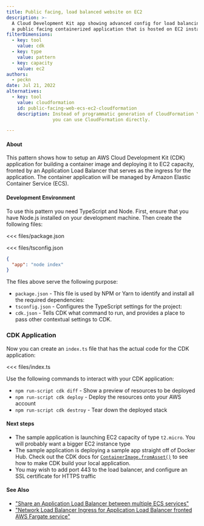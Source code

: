 ```yaml
---
title: Public facing, load balanced website on EC2
description: >-
  A Cloud Development Kit app showing advanced config for load balancing
  a public facing containerized application that is hosted on EC2 instances
filterDimensions:
  - key: tool
    value: cdk
  - key: type
    value: pattern
  - key: capacity
    value: ec2
authors:
  - peckn
date: Jul 21, 2022
alternatives:
  - key: tool
    value: cloudformation
    id: public-facing-web-ecs-ec2-cloudformation
    description: Instead of programmatic generation of CloudFormation YAML,
                 you can use CloudFormation directly.

---
```


#### About

This pattern shows how to setup an AWS Cloud Development Kit (CDK) application
for building a container image and deploying it to EC2 capacity, fronted by an Application Load Balancer that serves as the ingress for the application. The container application will be managed by Amazon Elastic Container Service (ECS).

#### Development Environment

To use this pattern you need TypeScript and Node. First, ensure that you have Node.js installed on your development machine. Then create the following files:

<tabs>
<tab label="package.json">

<<< files/package.json

</tab>

<tab label='tsconfig.json'>

<<< files/tsconfig.json

</tab>

<tab label='cdk.json'>

```json
{
  "app": "node index"
}
```

</tab>
</tabs>

The files above serve the following purpose:

- `package.json` - This file is used by NPM or Yarn to identify and install all the required dependencies:
- `tsconfig.json` - Configures the TypeScript settings for the project:
- `cdk.json` - Tells CDK what command to run, and provides a place to pass other contextual settings to CDK.

### CDK Application

Now you can create an `index.ts` file that has the actual code for the CDK application:

<<< files/index.ts

Use the following commands to interact with your CDK application:

* `npm run-script cdk diff` - Show a preview of resources to be deployed
* `npm run-script cdk deploy` - Deploy the resources onto your AWS account
* `npm run-script cdk destroy` - Tear down the deployed stack

#### Next steps

* The sample application is launching EC2 capacity of type `t2.micro`. You will probably want a bigger EC2 instance type
* The sample application is deploying a sample app straight off of Docker Hub. Check out the CDK docs for [`ContainerImage.fromAsset()`](https://docs.aws.amazon.com/cdk/api/v1/docs/@aws-cdk_aws-ecs.ContainerImage.html#static-fromwbrassetdirectory-props) to see how to make CDK build your local application.
* You may wish to add port 443 to the load balancer, and configure an SSL certificate for HTTPS traffic

#### See Also

- ["Share an Application Load Balancer between multiple ECS services"](cdk-shared-alb-for-amazon-ecs-fargate-service)
- ["Network Load Balancer Ingress for Application Load Balancer fronted AWS Fargate service"](nlb-ingress-alb-load-balancer-fargate-service-cdk)